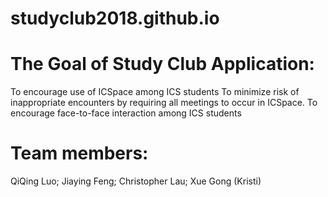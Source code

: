 # studyclub2018.github.io


# The Goal of Study Club Application:

To encourage use of ICSpace among ICS students
To minimize risk of inappropriate encounters by requiring all meetings to occur in ICSpace.
To encourage face-to-face interaction among ICS students

# Team members:

QiQing Luo;
Jiaying Feng;
Christopher Lau;
Xue Gong (Kristi)
